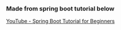 ### Made from spring boot tutorial below
[YouTube - Spring Boot Tutorial for Beginners](https://youtu.be/vtPkZShrvXQ)
